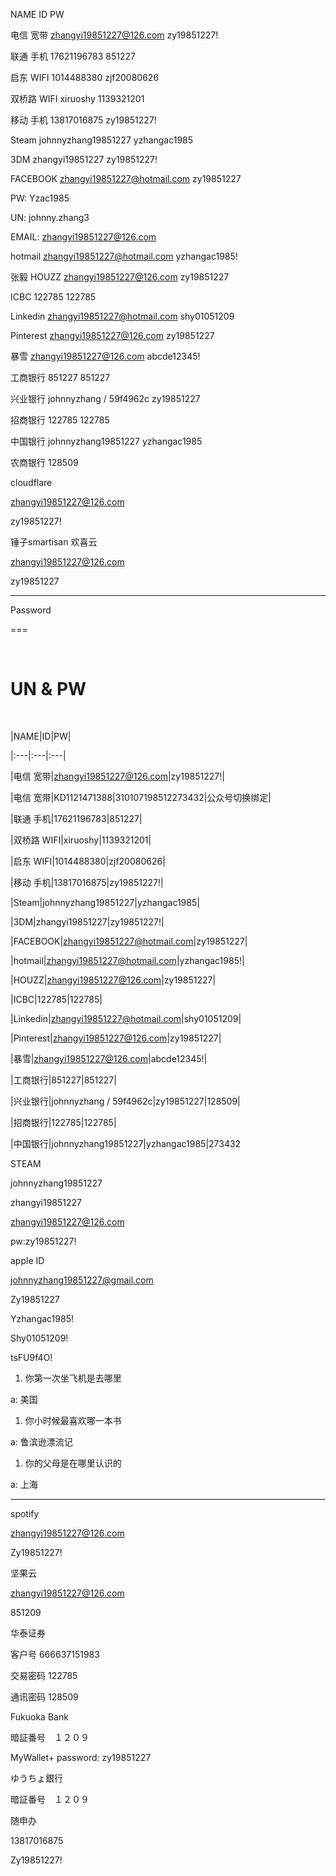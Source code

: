 NAME ID PW

电信 宽带 zhangyi19851227@126.com zy19851227!

联通 手机 17621196783 851227

启东 WIFI 1014488380 zjf20080626

双桥路 WIFI xiruoshy 1139321201

移动 手机 13817016875 zy19851227!

Steam johnnyzhang19851227 yzhangac1985

3DM zhangyi19851227 zy19851227!

FACEBOOK zhangyi19851227@hotmail.com zy19851227

PW: Yzac1985

UN: johnny.zhang3

EMAIL: zhangyi19851227@126.com

hotmail zhangyi19851227@hotmail.com yzhangac1985!

张毅 HOUZZ zhangyi19851227@126.com zy19851227

ICBC 122785 122785

Linkedin zhangyi19851227@hotmail.com shy01051209

Pinterest zhangyi19851227@126.com zy19851227

暴雪 zhangyi19851227@126.com abcde12345!

工商银行 851227 851227

兴业银行 johnnyzhang / 59f4962c zy19851227

招商银行 122785 122785

中国银行 johnnyzhang19851227 yzhangac1985

农商银行 128509

cloudflare

zhangyi19851227@126.com

zy19851227!

锤子smartisan 欢喜云

zhangyi19851227@126.com

zy19851227

--------------------------------

Password

===

<br/>

# UN & PW

<br/>

|NAME|ID|PW|

|:---|:---|:---|

|电信 宽带|zhangyi19851227@126.com|zy19851227!|

|电信 宽带|KD1121471388|310107198512273432|公众号切换绑定|

|联通 手机|17621196783|851227|

|双桥路 WIFI|xiruoshy|1139321201|

|启东 WIFI|1014488380|zjf20080626|

|移动 手机|13817016875|zy19851227!|

|Steam|johnnyzhang19851227|yzhangac1985|

|3DM|zhangyi19851227|zy19851227!|

|FACEBOOK|zhangyi19851227@hotmail.com|zy19851227|

|hotmail|zhangyi19851227@hotmail.com|yzhangac1985!|

|HOUZZ|zhangyi19851227@126.com|zy19851227|

|ICBC|122785|122785|

|Linkedin|zhangyi19851227@hotmail.com|shy01051209|

|Pinterest|zhangyi19851227@126.com|zy19851227|

|暴雪|zhangyi19851227@126.com|abcde12345!|

|工商银行|851227|851227|

|兴业银行|johnnyzhang / 59f4962c|zy19851227|128509|

|招商银行|122785|122785|

|中国银行|johnnyzhang19851227|yzhangac1985|273432

STEAM

johnnyzhang19851227

zhangyi19851227

zhangyi19851227@126.com

pw:zy19851227!

apple ID

johnnyzhang19851227@gmail.com

Zy19851227

Yzhangac1985!

Shy01051209!

tsFU9f4O!

1. 你第一次坐飞机是去哪里

a: 美国

1. 你小时候最喜欢哪一本书

a: 鲁滨逊漂流记

1. 你的父母是在哪里认识的

a: 上海

-------------------

spotify

zhangyi19851227@126.com

Zy19851227!

坚果云

zhangyi19851227@126.com

851209

华泰证券

客户号 666637151983

交易密码 122785

通讯密码 128509

Fukuoka Bank

暗証番号　１２０９

MyWallet+ password: zy19851227

ゆうちょ銀行　

暗証番号　１２０９

随申办

13817016875

Zy19851227!